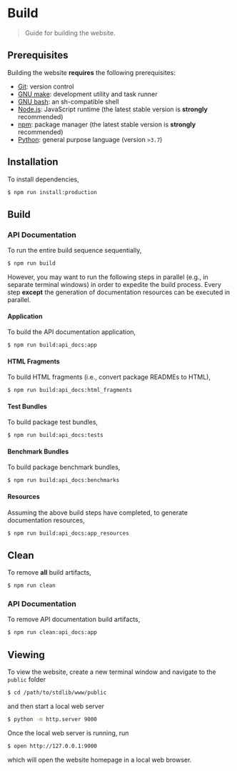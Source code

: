 <!--

@license Apache-2.0

Copyright (c) 2019 The Stdlib Authors.

Licensed under the Apache License, Version 2.0 (the "License");
you may not use this file except in compliance with the License.
You may obtain a copy of the License at

   http://www.apache.org/licenses/LICENSE-2.0

Unless required by applicable law or agreed to in writing, software
distributed under the License is distributed on an "AS IS" BASIS,
WITHOUT WARRANTIES OR CONDITIONS OF ANY KIND, either express or implied.
See the License for the specific language governing permissions and
limitations under the License.

-->

# Build

> Guide for building the website.

## Prerequisites

Building the website **requires** the following prerequisites:

-   [Git][git]: version control
-   [GNU make][make]: development utility and task runner
-   [GNU bash][bash]: an sh-compatible shell
-   [Node.js][node-js]: JavaScript runtime (the latest stable version is **strongly** recommended)
-   [npm][npm]: package manager (the latest stable version is **strongly** recommended)
-   [Python][python]: general purpose language (version `>3.7`)

## Installation

To install dependencies,

```bash
$ npm run install:production
```

## Build

### API Documentation

To run the entire build sequence sequentially,

```bash
$ npm run build
```

However, you may want to run the following steps in parallel (e.g., in separate terminal windows) in order to expedite the build process. Every step **except** the generation of documentation resources can be executed in parallel.

#### Application

To build the API documentation application,

```bash
$ npm run build:api_docs:app
```

#### HTML Fragments

To build HTML fragments (i.e., convert package READMEs to HTML),

```bash
$ npm run build:api_docs:html_fragments
```

#### Test Bundles

To build package test bundles,

```bash
$ npm run build:api_docs:tests
```

#### Benchmark Bundles

To build package benchmark bundles,

```bash
$ npm run build:api_docs:benchmarks
```

#### Resources

Assuming the above build steps have completed, to generate documentation resources,

```bash
$ npm run build:api_docs:app_resources
```

## Clean

To remove **all** build artifacts,

```bash
$ npm run clean
```

### API Documentation

To remove API documentation build artifacts,

```bash
$ npm run clean:api_docs:app
```

## Viewing

To view the website, create a new terminal window and navigate to the `public` folder

```bash
$ cd /path/to/stdlib/www/public
```

and then start a local web server

```bash
$ python -m http.server 9000
```

Once the local web server is running, run

```bash
$ open http://127.0.0.1:9000
```

which will open the website homepage in a local web browser.

<!-- Section for all links. Make sure to keep an empty line after the `section` element and another before the `/section` close. -->

<section class="links">

[git]: http://git-scm.com/

[make]: https://www.gnu.org/software/make

[bash]: https://www.gnu.org/software/bash/

[node-js]: https://nodejs.org/en/

[npm]: https://www.npmjs.com/

[python]: https://www.python.org/

</section>

<!-- /.links -->
